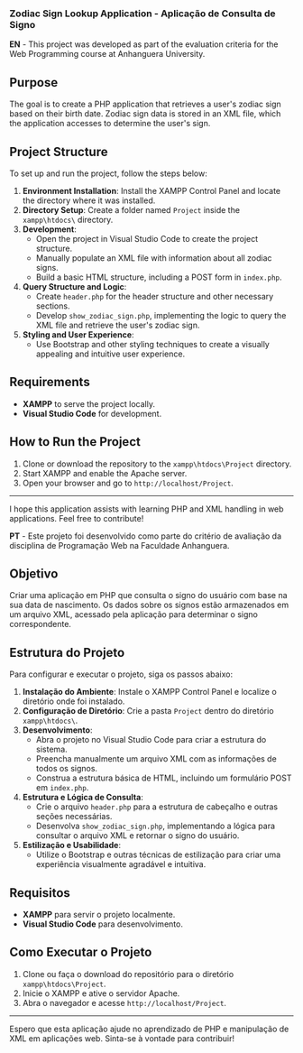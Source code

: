 ### Zodiac Sign Lookup Application - Aplicação de Consulta de Signo

**EN** - This project was developed as part of the evaluation criteria for the Web Programming course at Anhanguera University.

## Purpose

The goal is to create a PHP application that retrieves a user's zodiac sign based on their birth date. Zodiac sign data is stored in an XML file, which the application accesses to determine the user's sign.

## Project Structure

To set up and run the project, follow the steps below:

1. **Environment Installation**: Install the XAMPP Control Panel and locate the directory where it was installed.
2. **Directory Setup**: Create a folder named `Project` inside the `xampp\htdocs\` directory.
3. **Development**:
   - Open the project in Visual Studio Code to create the project structure.
   - Manually populate an XML file with information about all zodiac signs.
   - Build a basic HTML structure, including a POST form in `index.php`.
4. **Query Structure and Logic**:
   - Create `header.php` for the header structure and other necessary sections.
   - Develop `show_zodiac_sign.php`, implementing the logic to query the XML file and retrieve the user's zodiac sign.
5. **Styling and User Experience**:
   - Use Bootstrap and other styling techniques to create a visually appealing and intuitive user experience.

## Requirements

- **XAMPP** to serve the project locally.
- **Visual Studio Code** for development.

## How to Run the Project

1. Clone or download the repository to the `xampp\htdocs\Project` directory.
2. Start XAMPP and enable the Apache server.
3. Open your browser and go to `http://localhost/Project`.

---

I hope this application assists with learning PHP and XML handling in web applications. Feel free to contribute!



**PT** - Este projeto foi desenvolvido como parte do critério de avaliação da disciplina de Programação Web na Faculdade Anhanguera.

## Objetivo

Criar uma aplicação em PHP que consulta o signo do usuário com base na sua data de nascimento. Os dados sobre os signos estão armazenados em um arquivo XML, acessado pela aplicação para determinar o signo correspondente.

## Estrutura do Projeto

Para configurar e executar o projeto, siga os passos abaixo:

1. **Instalação do Ambiente**: Instale o XAMPP Control Panel e localize o diretório onde foi instalado.
2. **Configuração de Diretório**: Crie a pasta `Project` dentro do diretório `xampp\htdocs\`.
3. **Desenvolvimento**: 
   - Abra o projeto no Visual Studio Code para criar a estrutura do sistema.
   - Preencha manualmente um arquivo XML com as informações de todos os signos.
   - Construa a estrutura básica de HTML, incluindo um formulário POST em `index.php`.
4. **Estrutura e Lógica de Consulta**:
   - Crie o arquivo `header.php` para a estrutura de cabeçalho e outras seções necessárias.
   - Desenvolva `show_zodiac_sign.php`, implementando a lógica para consultar o arquivo XML e retornar o signo do usuário.
5. **Estilização e Usabilidade**: 
   - Utilize o Bootstrap e outras técnicas de estilização para criar uma experiência visualmente agradável e intuitiva.

## Requisitos

- **XAMPP** para servir o projeto localmente.
- **Visual Studio Code** para desenvolvimento.

## Como Executar o Projeto

1. Clone ou faça o download do repositório para o diretório `xampp\htdocs\Project`.
2. Inicie o XAMPP e ative o servidor Apache.
3. Abra o navegador e acesse `http://localhost/Project`.

---

Espero que esta aplicação ajude no aprendizado de PHP e manipulação de XML em aplicações web. Sinta-se à vontade para contribuir!
